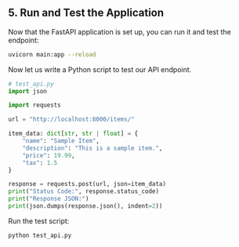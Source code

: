 ## 5. Run and Test the Application

Now that the FastAPI application is set up, you can run it and test the endpoint:

```bash
uvicorn main:app --reload
```

Now let us write a Python script to test our API endpoint.

```python
# test_api.py
import json

import requests

url = "http://localhost:8000/items/"

item_data: dict[str, str | float] = {
    "name": "Sample Item",
    "description": "This is a sample item.",
    "price": 19.99,
    "tax": 1.5
}

response = requests.post(url, json=item_data)
print("Status Code:", response.status_code)
print("Response JSON:")
print(json.dumps(response.json(), indent=2))
```

Run the test script:

```bash
python test_api.py
```
